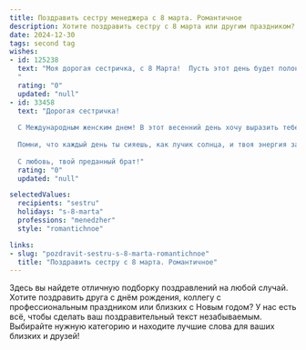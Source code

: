 ```yaml
---
title: Поздравить сестру менеджера с 8 марта. Романтичное
description: Хотите поздравить сестру с 8 марта или другим праздником? Наш ИИ создаст незабываемое поздравление, а вы обязательно выделитесь среди других.  
date: 2024-12-30
tags: second tag
wishes:
- id: 125238
  text: "Моя дорогая сестричка, с 8 Марта!  Пусть этот день будет полон нежности, как весенний рассвет, а твоя жизнь – яркой и радостной, как поле цветов.  Твой талант менеджера восхищает, но сегодня позволь себе забыть о делах и насладиться праздником.  Ты – моя любимая сестра, и я бесконечно тебя люблю и ценю.  Пусть все твои мечты сбудутся, а сердце будет переполнено счастьем!
  "
  rating: "0"
  updated: "null"
- id: 33458
  text: "Дорогая сестричка!
  
  С Международным женским днем! В этот весенний день хочу выразить тебе всю свою любовь и восхищение. Ты — настоящая звезда в мире менеджмента, и за твоими плечами множество успешных проектов и профессиональных побед. Желаю, чтобы каждый новый шаг на твоем карьерном пути приносил радость и вдохновение, а сердце всегда было наполнено светом и гармонией.
  
  Помни, что каждый день ты сияешь, как лучик солнца, и твоя энергия заряжает окружающих позитивом. Пусть в твоей жизни будет множество ярких моментов, искренних улыбок и романтических сюрпризов.
  
  С любовь, твой преданный брат!"
  rating: "0"
  updated: "null"

selectedValues:
  recipients: "sestru"
  holidays: "s-8-marta"
  professions: "menedzher"
  style: "romantichnoe"

links:
- slug: "pozdravit-sestru-s-8-marta-romantichnoe"
  title: "Поздравить сестру с 8 марта. Романтичное"
---
```


Здесь вы найдете отличную подборку поздравлений на любой случай.
Хотите поздравить друга с днём рождения, коллегу с профессиональным праздником или близких с Новым годом? У нас есть всё, чтобы сделать ваш поздравительный текст незабываемым. Выбирайте нужную категорию и находите лучшие слова для ваших близких и друзей!
